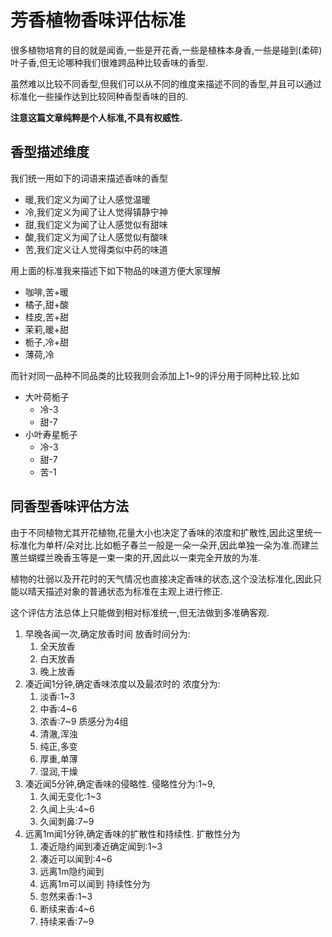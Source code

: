 # 芳香植物香味评估标准

很多植物培育的目的就是闻香,一些是开花香,一些是植株本身香,一些是碰到(柔碎)叶子香,但无论哪种我们很难跨品种比较香味的香型.

虽然难以比较不同香型,但我们可以从不同的维度来描述不同的香型,并且可以通过标准化一些操作达到比较同种香型香味的目的.

**注意这篇文章纯粹是个人标准,不具有权威性.**

## 香型描述维度

我们统一用如下的词语来描述香味的香型

+ 暖,我们定义为闻了让人感觉温暖
+ 冷,我们定义为闻了让人觉得镇静宁神
+ 甜,我们定义为闻了让人感觉似有甜味
+ 酸,我们定义为闻了让人感觉似有酸味
+ 苦,我们定义让人觉得类似中药的味道

用上面的标准我来描述下如下物品的味道方便大家理解

+ 咖啡,苦+暖
+ 橘子,甜+酸
+ 桂皮,苦+甜
+ 茉莉,暖+甜
+ 栀子,冷+甜
+ 薄荷,冷

而针对同一品种不同品类的比较我则会添加上1~9的评分用于同种比较.比如

+ 大叶荷栀子
    + 冷-3
    + 甜-7
+ 小叶寿星栀子
    + 冷-3
    + 甜-7
    + 苦-1

## 同香型香味评估方法

由于不同植物尤其开花植物,花量大小也决定了香味的浓度和扩散性,因此这里统一标准化为单杆/朵对比.比如栀子春兰一般是一朵一朵开,因此单独一朵为准.而建兰蕙兰蝴蝶兰晚香玉等是一束一束的开,因此以一束完全开放的为准.

植物的壮弱以及开花时的天气情况也直接决定香味的状态,这个没法标准化,因此只能以晴天描述对象的普通状态为标准在主观上进行修正.

这个评估方法总体上只能做到相对标准统一,但无法做到多准确客观.

1. 早晚各闻一次,确定放香时间
    放香时间分为:
    1. 全天放香
    2. 白天放香
    3. 晚上放香
2. 凑近闻1分钟,确定香味浓度以及最浓时的
    浓度分为:
    1. 淡香:1~3
    2. 中香:4~6
    3. 浓香:7~9
    质感分为4组
    4. 清澈,浑浊
    5. 纯正,多变
    6. 厚重,单薄
    7. 湿润,干燥
3. 凑近闻5分钟,确定香味的侵略性.
    侵略性分为:1~9,
    1. 久闻无变化:1~3
    2. 久闻上头:4~6
    3. 久闻刺鼻:7~9
4. 远离1m闻1分钟,确定香味的扩散性和持续性.
    扩散性分为
    1. 凑近隐约闻到凑近确定闻到:1~3
    2. 凑近可以闻到:4~6
    3. 远离1m隐约闻到
    4. 远离1m可以闻到
    持续性分为
    5. 忽然来香:1~3
    6. 断续来香:4~6
    7. 持续来香:7~9
